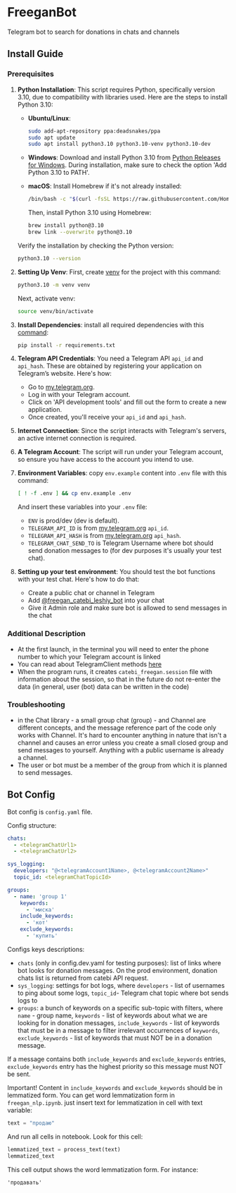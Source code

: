 # FreeganBot

Telegram bot to search for donations in chats and channels

## Install Guide

### Prerequisites

1. **Python Installation**: This script requires Python, specifically version 3.10, due to compatibility with libraries
   used. Here are the steps to install Python 3.10:

    - **Ubuntu/Linux**:
      ```bash
      sudo add-apt-repository ppa:deadsnakes/ppa
      sudo apt update
      sudo apt install python3.10 python3.10-venv python3.10-dev
      ```

    - **Windows**:
      Download and install Python 3.10 from [Python Releases for Windows](https://www.python.org/downloads/windows/). During installation, make sure to check the
      option 'Add Python 3.10 to PATH'.

    - **macOS**:
      Install Homebrew if it's not already installed:
      ```bash
      /bin/bash -c "$(curl -fsSL https://raw.githubusercontent.com/Homebrew/install/HEAD/install.sh)"
      ```
      Then, install Python 3.10 using Homebrew:
      ```bash
      brew install python@3.10
      brew link --overwrite python@3.10
      ```

   Verify the installation by checking the Python version:
   ```bash
   python3.10 --version
   ```

2. **Setting Up Venv**: First, create [venv](https://docs.python.org/3/library/venv.html) for the project with this
   command:
   ```bash
   python3.10 -m venv venv
   ```
   Next, activate venv:
   ```bash
   source venv/bin/activate
   ```

3. **Install Dependencies**: install all required dependencies with
   this [command](https://pip.pypa.io/en/stable/user_guide/):

   ```bash
   pip install -r requirements.txt
   ```

4. **Telegram API Credentials**: You need a Telegram API `api_id` and `api_hash`. These are obtained by registering your
   application on Telegram’s website. Here's how:

    - Go to [my.telegram.org](https://my.telegram.org).
    - Log in with your Telegram account.
    - Click on 'API development tools' and fill out the form to create a new application.
    - Once created, you'll receive your `api_id` and `api_hash`.

5. **Internet Connection**: Since the script interacts with Telegram's servers, an active internet connection is
   required.

6. **A Telegram Account**: The script will run under your Telegram account, so ensure you have access to the account you
   intend to use.

7. **Environment Variables**: copy `env.example` content into `.env` file with this command:
   ```bash
   [ ! -f .env ] && cp env.example .env
   ```
   And insert these variables into your `.env` file:

    - `ENV` is prod/dev (dev is default).
    - `TELEGRAM_API_ID` is from [my.telegram.org](https://my.telegram.org) `api_id`.
    - `TELEGRAM_API_HASH` is from [my.telegram.org](https://my.telegram.org) `api_hash`.
    - `TELEGRAM_CHAT_SEND_TO` is Telegram Username where bot should send donation messages to (for dev purposes it's
      usually your test chat).

8. **Setting up your test environment**: You should test the bot functions with your test chat. Here's how to do that:

    - Create a public chat or channel in Telegram
    - Add [@freegan_catebi_leshiy_bot](https://t.me/freegan_catebi_leshiy_bot) into your chat
    - Give it Admin role and make sure bot is allowed to send messages in the chat

### Additional Description

- At the first launch, in the terminal you will need to enter the phone number to which your Telegram account is linked
- You can read about TelegramClient methods [here](https://docs.telethon.dev/en/stable/modules/client.html)
- When the program runs, it creates `catebi_freegan.session` file with information about the session, so that in the
  future do not re-enter the data (in general, user (bot) data can be written in the code)

### Troubleshooting

- in the Chat library - a small group chat (group) - and Channel are different concepts, and the message reference part
  of the code only works with Channel. It's hard to encounter anything in nature that isn't a channel and causes an
  error unless you create a small closed group and send messages to yourself. Anything with a public username is already
  a channel.
- The user or bot must be a member of the group from which it is planned to send messages.

## Bot Config

Bot config is `config.yaml` file.

Config structure:

   ```yaml
   chats:
     - <telegramChatUrl1>
     - <telegramChatUrl2>

   sys_logging:
     developers: "@<telegramAccount1Name>, @<telegramAccount2Name>"
     topic_id: <telegramChatTopicId>

   groups:
     - name: 'group 1'
       keywords:
         - 'миска'
       include_keywords:
         - 'кот'
       exclude_keywords:
         - 'купить'
   ```

Configs keys descriptions:

- `chats` (only in config.dev.yaml for testing purposes): list of links where bot looks for donation messages. On the
  prod environment, donation chats list is returned from catebi API request.
- `sys_logging`: settings for bot logs, where `developers` - list of usernames to ping about some logs, `topic_id`-
  Telegram chat topic where bot sends logs to
- `groups`: a bunch of keywords on a specific sub-topic with filters, where `name` - group name, `keywords` - list of
  keywords about what we are looking for in donation messages, `include_keywords` - list of keywords that must be in a
  message to filter irrelevant occurrences of `keywords`, `exclude_keywords` - list of keywords that must NOT be in a
  donation message.

If a message contains both `include_keywords` and `exclude_keywords` entries, `exclude_keywords` entry has the highest
priority so this message must NOT be sent.

Important! Content in `include_keywords` and `exclude_keywords` should be in lemmatized form. You can get word
lemmatization form in `freegan_nlp.ipynb`. just insert text for lemmatization in cell with text variable:

```python
text = "продаю"
```   

And run all cells in notebook. Look for this cell:

```python
lemmatized_text = process_text(text)
lemmatized_text
```

This cell output shows the word lemmatization form. For instance:

```
'продавать'
```

